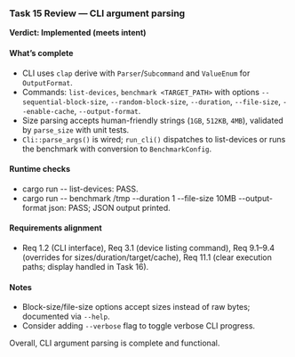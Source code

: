 ### Task 15 Review — CLI argument parsing

**Verdict: Implemented (meets intent)**

#### What’s complete
- CLI uses `clap` derive with `Parser`/`Subcommand` and `ValueEnum` for `OutputFormat`.
- Commands: `list-devices`, `benchmark <TARGET_PATH>` with options `--sequential-block-size`, `--random-block-size`, `--duration`, `--file-size`, `--enable-cache`, `--output-format`.
- Size parsing accepts human-friendly strings (`1GB`, `512KB`, `4MB`), validated by `parse_size` with unit tests.
- `Cli::parse_args()` is wired; `run_cli()` dispatches to list-devices or runs the benchmark with conversion to `BenchmarkConfig`.

#### Runtime checks
- cargo run -- list-devices: PASS.
- cargo run -- benchmark /tmp --duration 1 --file-size 10MB --output-format json: PASS; JSON output printed.

#### Requirements alignment
- Req 1.2 (CLI interface), Req 3.1 (device listing command), Req 9.1–9.4 (overrides for sizes/duration/target/cache), Req 11.1 (clear execution paths; display handled in Task 16).

#### Notes
- Block-size/file-size options accept sizes instead of raw bytes; documented via `--help`.
- Consider adding `--verbose` flag to toggle verbose CLI progress.

Overall, CLI argument parsing is complete and functional.
